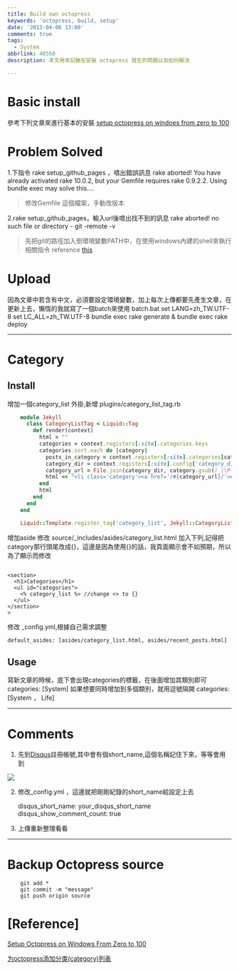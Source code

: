 ```yaml
---
title: Build own octopress
keywords: 'octopress, build, setup'
date: '2013-04-06 13:00'
comments: true
tags:
  - System
abbrlink: 48550
description: 本文用來記錄在安裝 octopress 發生的問題以及如何解決

---
```


# Basic install
參考下列文章來進行基本的安裝
[setup octopress on windoes from zero to 100](http://tech.marsw.tw/blog/2012/11/23/setup-octopress-on-windows-from-zero-to-100)

# Problem Solved
1.下指令 rake setup_github_pages ，噴出錯誤訊息
	rake aborted!
	You have already activated rake 10.0.2, but your Gemfile requires rake 0.9.2.2.
	Using bundle exec may solve this....
>修改Gemfile 這個檔案，手動改版本

2.rake setup_github_pages，輸入url後噴出找不到的訊息
	rake aborted!
	no such file or directory - git -remote -v


>先把git的路徑加入倒環境變數PATH中，在使用windows內建的shell來執行相關指令
>reference [this](http://www.v2ex.com/t/32542)

# Upload
因為文章中若含有中文，必須要設定環境變數，加上每次上傳都要先產生文章，在更新上去，懶惰的我就寫了一個batch來使用
batch.bat
	set LANG=zh_TW.UTF-8
	set LC_ALL=zh_TW.UTF-8
	bundle exec rake generate & bundle exec rake deploy


***

# Category

## Install


增加一個category_list 外掛,新增 plugins/category_list_tag.rb
``` ruby
	module Jekyll
	  class CategoryListTag < Liquid::Tag
	    def render(context)
	      html = ""
	      categories = context.registers[:site].categories.keys
	      categories.sort.each do |category|
	        posts_in_category = context.registers[:site].categories[category].size
	        category_dir = context.registers[:site].config['category_dir']
	        category_url = File.join(category_dir, category.gsub(/_|\P{Word}/, '-').gsub(/-{2,}/, '-').downcase)
	        html << "<li class='category'><a href='/#{category_url}/'>#{category} (#{posts_in_category})</a></li>\n"
	      end
	      html
	    end
	  end
	end

	Liquid::Template.register_tag('category_list', Jekyll::CategoryListTag)

```


增加aside
修改 source/_includes/asides/category_list.html
加入下列,記得把category那行頭尾改成{}，這邊是因為使用{}的話，我頁面顯示會不如預期，所以為了顯示而修改
```

<section>
  <h1>Categories</h1>
  <ul id="categories">
    <% category_list %> //change <> to {}
  </ul>
</section>
>
```

修改 _config.yml,根據自己需求調整

	default_asides: [asides/category_list.html, asides/recent_posts.html]

## Usage
寫新文章的時候，底下會出現categories的標籤，在後面增加其類別即可
	categories: [System]
如果想要同時增加到多個類別，就用逗號隔開
	categories: [System ， Life]

***
# Comments

1. 先到[Disqus](http://www.disqus.com/)註冊帳號,其中會有個short_name,這個名稱記住下來，等等會用到

![](https://lh6.googleusercontent.com/-S5HLwtIbyTs/Uc_EqbGQk9I/AAAAAAAAAjA/GbbQQNBhy0Q/w479-h558-no/disqus.jpg)


2. 修改_config.yml ，這邊就把剛剛紀錄的short_name給設定上去

	disqus_short_name: your_disqus_short_name
	disqus_show_comment_count: true

3. 上傳重新整理看看

***
# Backup Octopress source
```
	git add *
	git commit -m "message"
	git push origin source

```


# [Reference]
[Setup Octopress on Windows From Zero to 100](http://tech.marsw.tw/blog/2012/11/23/setup-octopress-on-windows-from-zero-to-100/ "Setup Octopress on Windows From Zero to 100")

[为octopress添加分类(category)列表](http://codemacro.com/2012/07/18/add-category-list-to-octopress/)
